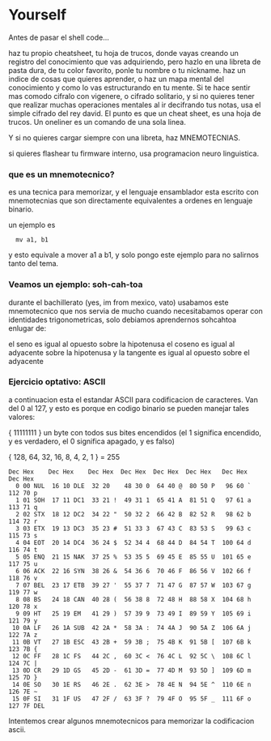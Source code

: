 # Yourself
Antes de pasar el shell code...

haz tu propio cheatsheet, tu hoja de trucos, donde vayas creando un registro del conocimiento que vas adquiriendo, pero hazlo en una libreta de pasta dura, de tu color favorito, ponle tu nombre o tu nickname.
haz un indice de cosas que quieres aprender, o haz un mapa mental del conocimiento y como lo vas estructurando en tu mente. Si te hace sentir mas comodo cifralo con vigenere, o cifrado solitario, y si no quieres tener que realizar muchas operaciones mentales al ir decifrando tus notas, usa el simple cifrado del rey david.
El punto es que un cheat sheet, es una hoja de trucos. Un oneliner es un comando de una sola linea. 

Y si no quieres cargar siempre con una libreta, haz MNEMOTECNIAS.

si quieres flashear tu firmware interno, usa programacion neuro linguistica.

### que es un mnemotecnico?
es una tecnica para memorizar, y el lenguaje ensamblador esta escrito con mnemotecnias que son directamente equivalentes a ordenes en lenguaje binario.

un ejemplo es
```
  mv a1, b1
```
y esto equivale a mover a1 a b1, y solo pongo este ejemplo para no salirnos tanto del tema.

### Veamos un ejemplo: soh-cah-toa
durante el bachillerato (yes, im from mexico, vato) usabamos este mnemotecnico que nos servia de mucho cuando necesitabamos operar con identidades trigonometricas, solo debiamos aprendernos sohcahtoa enlugar de:

el seno es igual al opuesto sobre la hipotenusa
el coseno es igual al adyacente sobre la hipotenusa
y la tangente es igual al opuesto sobre el adyacente

### Ejercicio optativo: ASCII
a continuacion esta el estandar ASCII para codificacion de caracteres. Van del 0 al 127, y esto es porque en codigo binario se pueden manejar tales valores: 

{ 11111111 } un byte con todos sus bites encendidos (el 1 significa encendido, y es verdadero, el 0 significa apagado, y es falso)

{ 128, 64, 32, 16, 8, 4, 2, 1 } = 255


```
Dec Hex    Dec Hex    Dec Hex  Dec Hex  Dec Hex  Dec Hex   Dec Hex   Dec Hex  
  0 00 NUL  16 10 DLE  32 20    48 30 0  64 40 @  80 50 P   96 60 `  112 70 p
  1 01 SOH  17 11 DC1  33 21 !  49 31 1  65 41 A  81 51 Q   97 61 a  113 71 q
  2 02 STX  18 12 DC2  34 22 "  50 32 2  66 42 B  82 52 R   98 62 b  114 72 r
  3 03 ETX  19 13 DC3  35 23 #  51 33 3  67 43 C  83 53 S   99 63 c  115 73 s
  4 04 EOT  20 14 DC4  36 24 $  52 34 4  68 44 D  84 54 T  100 64 d  116 74 t
  5 05 ENQ  21 15 NAK  37 25 %  53 35 5  69 45 E  85 55 U  101 65 e  117 75 u
  6 06 ACK  22 16 SYN  38 26 &  54 36 6  70 46 F  86 56 V  102 66 f  118 76 v
  7 07 BEL  23 17 ETB  39 27 '  55 37 7  71 47 G  87 57 W  103 67 g  119 77 w
  8 08 BS   24 18 CAN  40 28 (  56 38 8  72 48 H  88 58 X  104 68 h  120 78 x
  9 09 HT   25 19 EM   41 29 )  57 39 9  73 49 I  89 59 Y  105 69 i  121 79 y
 10 0A LF   26 1A SUB  42 2A *  58 3A :  74 4A J  90 5A Z  106 6A j  122 7A z
 11 0B VT   27 1B ESC  43 2B +  59 3B ;  75 4B K  91 5B [  107 6B k  123 7B {
 12 0C FF   28 1C FS   44 2C ,  60 3C <  76 4C L  92 5C \  108 6C l  124 7C |
 13 0D CR   29 1D GS   45 2D -  61 3D =  77 4D M  93 5D ]  109 6D m  125 7D }
 14 0E SO   30 1E RS   46 2E .  62 3E >  78 4E N  94 5E ^  110 6E n  126 7E ~
 15 0F SI   31 1F US   47 2F /  63 3F ?  79 4F O  95 5F _  111 6F o  127 7F DEL
```

Intentemos crear algunos mnemotecnicos para memorizar la codificacion ascii.

